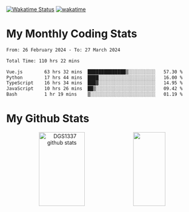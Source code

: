 [![Wakatime Status](https://github.com/noopurphalak/noopurphalak/workflows/wakatime-status-update/badge.svg)](https://github.com/noopurphalak/noopurphalak/actions/workflows/main.yml)
[![wakatime](https://wakatime.com/badge/user/80ace140-ef40-4fdd-b8ed-f3be3d2e1aea.svg)](https://wakatime.com/@80ace140-ef40-4fdd-b8ed-f3be3d2e1aea)

# My Monthly Coding Stats

<!--START_SECTION:waka-->

```txt
From: 26 February 2024 - To: 27 March 2024

Total Time: 110 hrs 22 mins

Vue.js        63 hrs 32 mins  ██████████████▒░░░░░░░░░░   57.30 %
Python        17 hrs 44 mins  ████░░░░░░░░░░░░░░░░░░░░░   16.00 %
TypeScript    16 hrs 34 mins  ███▓░░░░░░░░░░░░░░░░░░░░░   14.95 %
JavaScript    10 hrs 26 mins  ██▒░░░░░░░░░░░░░░░░░░░░░░   09.42 %
Bash          1 hr 19 mins    ▒░░░░░░░░░░░░░░░░░░░░░░░░   01.19 %
```

<!--END_SECTION:waka-->

# My Github Stats
<div style="text-align: center;">
  <img width="49%" height="195px" src="https://github-readme-stats-sigma-five.vercel.app/api?username=noopurphalak&show_icons=true&count_private=true&hide_border=true&title_color=ecf2f8&icon_color=0d1117&text_color=FFFFFF&bg_color=0d1117" alt="DGS1337 github stats" />
  <img width="41%" height="195px" src="https://github-readme-stats-sigma-five.vercel.app/api/top-langs/?username=noopurphalak&layout=compact&hide_border=true&title_color=ecf2f8&text_color=FFFFFF&bg_color=0d1117" />
</div>
